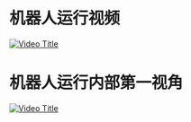 # 机器人运行视频
[![Video Title](https://img.youtube.com/vi/k_Np67mU-Is/0.jpg)](https://youtu.be/k_Np67mU-Is)
# 机器人运行内部第一视角
[![Video Title](https://img.youtube.com/vi/TlpeJON435A/0.jpg)](https://youtu.be/TlpeJON435A)



